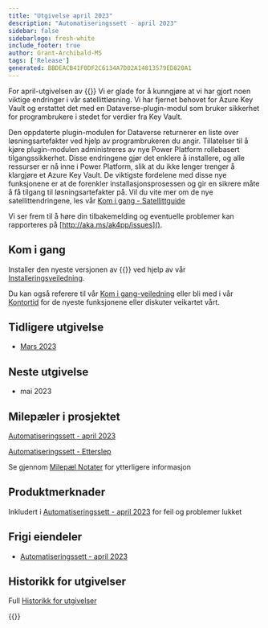 ```yaml
---
title: "Utgivelse april 2023"
description: "Automatiseringssett - april 2023"
sidebar: false
sidebarlogo: fresh-white
include_footer: true
author: Grant-Archibald-MS
tags: ['Release']
generated: BBDEACB41F0DF2C6134A7D02A14813579ED820A1
---
```


For april-utgivelsen av {{<product-name>}} Vi er glade for å kunngjøre at vi har gjort noen viktige endringer i vår satellittløsning. Vi har fjernet behovet for Azure Key Vault og erstattet det med en Dataverse-plugin-modul som bruker sikkerhet for programbrukere i stedet for verdier fra Key Vault. 

Den oppdaterte plugin-modulen for Dataverse returnerer en liste over løsningsartefakter ved hjelp av programbrukeren du angir. Tillatelser til å kjøre plugin-modulen administreres av nye Power Platform rollebasert tilgangssikkerhet. Disse endringene gjør det enklere å installere, og alle ressurser er nå inne i Power Platform, slik at du ikke lenger trenger å klargjøre et Azure Key Vault. De viktigste fordelene med disse nye funksjonene er at de forenkler installasjonsprosessen og gir en sikrere måte å få tilgang til løsningsartefakter på. Vil du vite mer om de nye satellittendringene, les vår [Kom i gang - Satellittguide](/nb/get-started/satellite)

Vi ser frem til å høre din tilbakemelding og eventuelle problemer kan rapporteres på [http://aka.ms/ak4pp/issues]().

## Kom i gang

Installer den nyeste versjonen av {{<product-name>}} ved hjelp av vår [Installeringsveiledning](/nb/get-started/install).

Du kan også referere til vår [Kom i gang-veiledning](/nb/get-started) eller bli med i vår [Kontortid](/nb/office-hours) for de nyeste funksjonene eller diskuter veikartet vårt.

## Tidligere utgivelse

- [Mars 2023](/nb/releases/march-2023)

## Neste utgivelse

- mai 2023

## Milepæler i prosjektet

[Automatiseringssett - april 2023](https://github.com/orgs/microsoft/projects/486/views/11)

[Automatiseringssett - Etterslep](https://github.com/orgs/microsoft/projects/486/views/1)

Se gjennom [Milepæl Notater](/nb/releases/milestones) for ytterligere informasjon

## Produktmerknader

Inkludert i [Automatiseringssett - april 2023](https://github.com/microsoft/powercat-automation-kit/releases/tag/AutomationKit-April2023) for feil og problemer lukket

## Frigi eiendeler

- [Automatiseringssett - april 2023](https://github.com/microsoft/powercat-automation-kit/releases/tag/AutomationKit-April2023)

## Historikk for utgivelser

Full [Historikk for utgivelser](/nb/releases)

{{<questions name="/content/nb/releases/April-2023.json" completed="Takk for at du gir tilbakemelding" showNavigationButtons="false" locale="nb">}}
